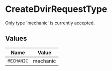 # CreateDvirRequestType

Only type 'mechanic' is currently accepted.


## Values

| Name       | Value      |
| ---------- | ---------- |
| `MECHANIC` | mechanic   |
